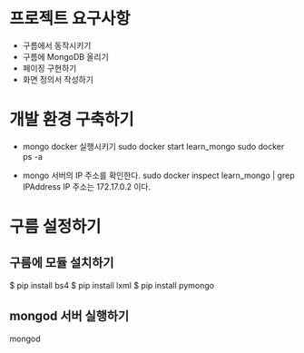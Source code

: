 # 프로젝트 요구사항

* 구름에서 동작시키기
* 구름에 MongoDB 올리기
* 페이징 구현하기
* 화면 정의서 작성하기


# 개발 환경 구축하기

* mongo docker 실행시키기
sudo docker start learn_mongo
sudo docker ps -a

* mongo 서버의 IP 주소를 확인한다.
sudo docker inspect learn_mongo | grep IPAddress
IP 주소는 172.17.0.2 이다.

# 구름 설정하기

## 구름에 모듈 설치하기

$ pip install bs4
$ pip install lxml
$ pip install pymongo

## mongod 서버 실행하기
mongod

